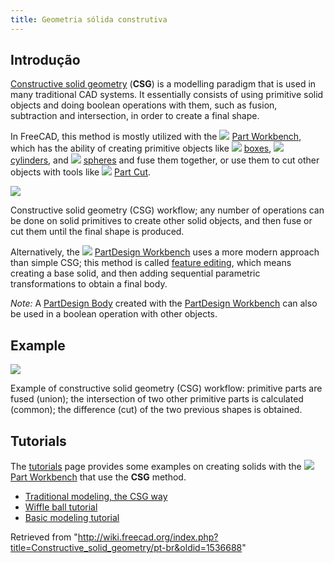 ```yaml
---
title: Geometria sólida construtiva
---
```

## Introdução

[Constructive solid geometry](https://en.wikipedia.org/wiki/Constructive_solid_geometry) (**CSG**) is a modelling paradigm that is used in many traditional CAD systems. It essentially consists of using primitive solid objects and doing boolean operations with them, such as fusion, subtraction and intersection, in order to create a final shape.

In FreeCAD, this method is mostly utilized with the ![](/images/Workbench_Part.svg) [Part Workbench](/Part_Workbench "Part Workbench"), which has the ability of creating primitive objects like ![](/images/Part_Box.svg) [boxes](/Part_Box "Part Box"), ![](/images/Part_Cylinder.svg) [cylinders](/Part_Cylinder "Part Cylinder"), and ![](/images/Part_Sphere.svg) [spheres](/Part_Sphere "Part Sphere") and fuse them together, or use them to cut other objects with tools like ![](/images/Part_Cut.svg) [Part Cut](/Part_Cut "Part Cut").

![](/images/Part_Constructive_Solid_Geometry_workflow.svg)

Constructive solid geometry (CSG) workflow; any number of operations can be done on solid primitives to create other solid objects, and then fuse or cut them until the final shape is produced.

Alternatively, the ![](/images/Workbench_PartDesign.svg) [PartDesign Workbench](/PartDesign_Workbench "PartDesign Workbench") uses a more modern approach than simple CSG; this method is called [feature editing](/Feature_editing "Feature editing"), which means creating a base solid, and then adding sequential parametric transformations to obtain a final body.

*Note:* A [PartDesign Body](/PartDesign_Body "PartDesign Body") created with the [PartDesign Workbench](/PartDesign_Workbench "PartDesign Workbench") can also be used in a boolean operation with other objects.

## Example

![](/images/Part_CGS_workflow_example.svg)

Example of constructive solid geometry (CSG) workflow: primitive parts are fused (union); the intersection of two other primitive parts is calculated (common); the difference (cut) of the two previous shapes is obtained.

## Tutorials

The [tutorials](/Tutorials "Tutorials") page provides some examples on creating solids with the ![](/images/Workbench_Part.svg) [Part Workbench](/Part_Workbench "Part Workbench") that use the **CSG** method.

* [Traditional modeling, the CSG way](/Manual:Traditional_modeling,_the_CSG_way "Manual:Traditional modeling, the CSG way")
* [Wiffle ball tutorial](/Whiffle_Ball_tutorial "Whiffle Ball tutorial")
* [Basic modeling tutorial](/Basic_modeling_tutorial "Basic modeling tutorial")

Retrieved from "<http://wiki.freecad.org/index.php?title=Constructive_solid_geometry/pt-br&oldid=1536688>"